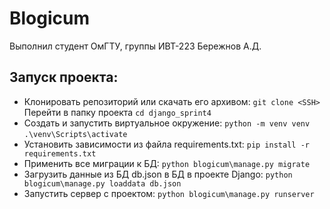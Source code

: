 # Blogicum

Выполнил студент ОмГТУ, группы ИВТ-223 Бережнов А.Д.

## Запуск проекта:

* Клонировать репозиторий или скачать его архивом: 
        ```
        git clone <SSH>
        ```
     Перейти в папку проекта
        ```
        cd django_sprint4
        ```
* Создать и запустить виртуальное окружение:
        ```
        python -m venv venv
        ```
        ```
        .\venv\Scripts\activate
        ```
* Установить зависимости из файла requirements.txt:
        ```
        pip install -r requirements.txt
        ```
* Применить все миграции к БД:
        ```
        python blogicum\manage.py migrate
        ```
* Загрузить данные из БД db.json в БД в проекте Django:
        ```
        python blogicum\manage.py loaddata db.json
        ```
* Запустить сервер с проектом: 
        ```
        python blogicum\manage.py runserver
        ```
